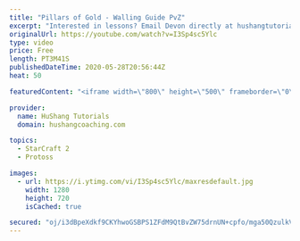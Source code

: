 ```yaml
---
title: "Pillars of Gold - Walling Guide PvZ"
excerpt: "Interested in lessons? Email Devon directly at hushangtutorials@outlook.com ------------------------------------------------------------------------------------------------------- Want to support HuShang Tutorials directly? Patreon is a website where you can contribute a monthly donation that will help"
originalUrl: https://youtube.com/watch?v=I3Sp4sc5Ylc
type: video
price: Free
length: PT3M41S
publishedDateTime: 2020-05-28T20:56:44Z
heat: 50

featuredContent: "<iframe width=\"800\" height=\"500\" frameborder=\"0\" src=\"https://www.youtube.com/embed/I3Sp4sc5Ylc\" allow=\"accelerometer; autoplay; encrypted-media; gyroscope; picture-in-picture\" allowfullscreen></iframe>"

provider:
  name: HuShang Tutorials
  domain: hushangcoaching.com

topics:
  - StarCraft 2
  - Protoss

images:
  - url: https://i.ytimg.com/vi/I3Sp4sc5Ylc/maxresdefault.jpg
    width: 1280
    height: 720
    isCached: true

secured: "oj/i3dBpeXdkf9CKYhwoGSBPS1ZFdM9QtBvZW75drnUN+cpfo/mga50QzulkVO4bFTagRPZv3cz2by9Ck1MoRCj3BSPoyxgRKX/OpPfyNAIqrjJgtXJhVhlL025aqVBoUEwxr4iLnYj1+tA50JmcYQHrV3is0/CkuWWvQUpXLntFZZNy9CXEHkfG3vkkhiyH/ZLVFnfxSRfsYBR4xVKz8wdMdkCYhihdymniMUcBKUm+hD6cSplv2p7QGqxlSxTbDNILcVLJ9q7sJ/Gfqejma92BDmUB+VR7Z9tBIntwWcNoWxl/ZTqy23s4rDPvPpVNp1mCvwMRic8mJ6znqR4gD4m66qeaOBMvqRJ2iZzJ7m1fWKAgPvJ0LAHXBlTihVf7dehqs8B0/J9r4aCJXxYgXNDeHxhnbZUP2W8Q8Gk6iCY=;m3hv+K6ZxAAcQwlC8ClY/w=="
---
```


